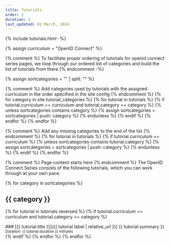 ```yaml
---
title: Tutorials
order: 2
duration: 1
last_updated: 01 March, 2024
---
```


{% include tutorials.html -%}

{% assign curriculum = "OpenID Connect" %}

{% comment %}
To facilitate proper ordering of tutorials for openid connect series pages, we loop through our ordered list of categories and build the list of tutorials from there
{% endcomment -%}

{% assign sortcategories = "" | split: "" %}

{% comment %}
Add categories used by tutorials with the assigned curriculum in the order
specified in the site config
{% endcomment %}
{% for category in site.tutorial_categories %}
{% for tutorial in tutorials %}
{% if tutorial.curriculum == curriculum and tutorial.category == category %}
{% unless sortcategories contains category %}
{% assign sortcategories = sortcategories | push: category %}
{% endunless %}
{% endif %}
{% endfor %}
{% endfor %}

{% comment %}
Add any missing categories to the end of the list
{% endcomment %}
{% for tutorial in tutorials %}
{% if tutorial.curriculum == curriculum %}
{% unless sortcategories contains tutorial.category %}
{% assign sortcategories = sortcategories | push: category %}
{% endunless %}
{% endif %}
{% endfor %}

{% comment %}
Page content starts here
{% endcomment %}
The OpenID Connect Series consists of the following tutorials, which you can work through at your own pace.

{% for category in sortcategories %}
## {{ category }}
{% for tutorial in tutorials reversed %}
{% if tutorial.curriculum == curriculum and tutorial.category == category %}
<div data-label="{{ tutorial.label }}" class="series-tutorial" markdown="1">
### [{{ tutorial.title }}]({{ tutorial.label | relative_url }})
{{ tutorial.summary }}  
<small>Duration: {{ tutorial.duration }} minutes</small>
</div>
{% endif %}
{% endfor %}
{% endfor %}
